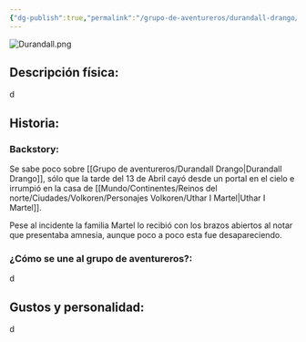 ```yaml
---
{"dg-publish":true,"permalink":"/grupo-de-aventureros/durandall-drango/"}
---
```


![Durandall.png](/img/user/Im%C3%A1genes/Durandall.png)

## Descripción física:

d

## Historia:

### Backstory:

Se sabe poco sobre [[Grupo de aventureros/Durandall Drango\|Durandall Drango]], sólo que la tarde del 13 de Abril cayó desde un portal en el cielo e irrumpió en la casa de [[Mundo/Continentes/Reinos del norte/Ciudades/Volkoren/Personajes Volkoren/Uthar I Martel\|Uthar I Martel]]. 

Pese al incidente la familia Martel lo recibió con los brazos abiertos al notar que presentaba amnesia, aunque poco a poco esta fue desapareciendo. 

### ¿Cómo se une al grupo de aventureros?:

d

## Gustos y personalidad:

d